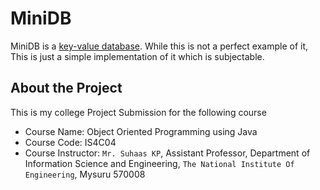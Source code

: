 # MiniDB

MiniDB is a [key-value database](https://en.wikipedia.org/wiki/Key%E2%80%93value_database). While this is not a perfect example of it, This is just a simple implementation of it which is subjectable.

## About the Project

This is my college Project Submission for the following course

- Course Name: Object Oriented Programming using Java
- Course Code: IS4C04
- Course Instructor: `Mr. Suhaas KP`, Assistant Professor, Department of Information Science and Engineering, `The National Institute Of Engineering`, Mysuru 570008
